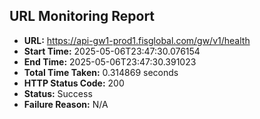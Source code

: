 ## URL Monitoring Report

- **URL:** https://api-gw1-prod1.fisglobal.com/gw/v1/health
- **Start Time:** 2025-05-06T23:47:30.076154
- **End Time:** 2025-05-06T23:47:30.391023
- **Total Time Taken:** 0.314869 seconds
- **HTTP Status Code:** 200
- **Status:** Success
- **Failure Reason:** N/A
